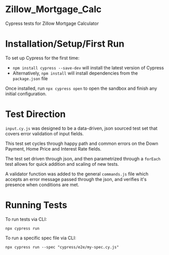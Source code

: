 # Zillow_Mortgage_Calc
Cypress tests for Zillow Mortgage Calculator

# Installation/Setup/First Run
To set up Cypress for the first time: 

- `npm install cypress --save-dev` will install the latest version of Cypress
- Alternatively, `npm install` will install dependencies from the `package.json` file

Once installed, run `npx cypress open` to open the sandbox and finish any initial configuration.

# Test Direction

`input.cy.js` was designed to be a data-driven, json sourced test set that covers error validation of input fields. 

This test set cycles through happy path and common errors on the Down Payment, Home Price and Interest Rate fields.

The test set driven through json, and then parametrized through a `forEach` test allows for quick addition and scaling of new tests. 

A validator function was added to the general `commands.js` file which accepts an error message passed through the json, and verifies it's presence when conditions are met.

# Running Tests

To run tests via CLI: 

```
npx cypress run
```

To run a specific spec file via CLI:

```
npx cypress run --spec "cypress/e2e/my-spec.cy.js"
```
